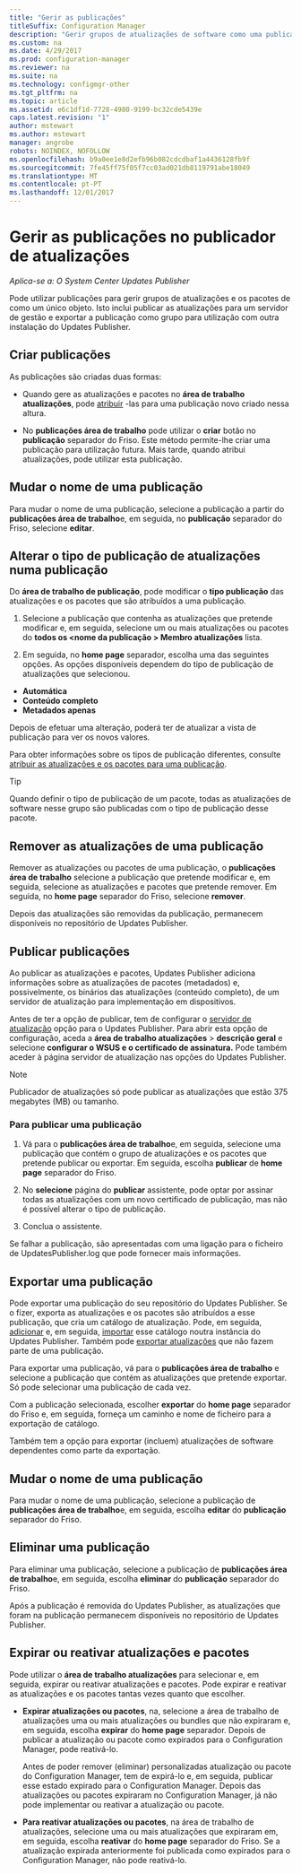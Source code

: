 ```yaml
---
title: "Gerir as publicações"
titleSuffix: Configuration Manager
description: "Gerir grupos de atualizações de software como uma publicação com o System Center Updates Publisher"
ms.custom: na
ms.date: 4/29/2017
ms.prod: configuration-manager
ms.reviewer: na
ms.suite: na
ms.technology: configmgr-other
ms.tgt_pltfrm: na
ms.topic: article
ms.assetid: e6c1df1d-7728-4980-9199-bc32cde5439e
caps.latest.revision: "1"
author: mstewart
ms.author: mstewart
manager: angrobe
robots: NOINDEX, NOFOLLOW
ms.openlocfilehash: b9a0ee1e8d2efb96b082cdcdbaf1a4436128fb9f
ms.sourcegitcommit: 7fe45ff75f05f7cc03ad021db8119791abe18049
ms.translationtype: MT
ms.contentlocale: pt-PT
ms.lasthandoff: 12/01/2017
---
```

# <a name="manage-publications-in-updates-publisher"></a>Gerir as publicações no publicador de atualizações

*Aplica-se a: O System Center Updates Publisher*

Pode utilizar publicações para gerir grupos de atualizações e os pacotes de como um único objeto. Isto inclui publicar as atualizações para um servidor de gestão e exportar a publicação como grupo para utilização com outra instalação do Updates Publisher.

## <a name="create-publications"></a>Criar publicações
As publicações são criadas duas formas:

-   Quando gere as atualizações e pacotes no **área de trabalho atualizações**, pode [atribuir](/sccm/sum/tools/manage-updates-with-updates-publisher#assign-updates-and-bundles-to-a-publication) -las para uma publicação novo criado nessa altura.

-   No **publicações área de trabalho** pode utilizar o **criar** botão no **publicação** separador do Friso. Este método permite-lhe criar uma publicação para utilização futura. Mais tarde, quando atribui atualizações, pode utilizar esta publicação.

## <a name="rename-a-publication"></a>Mudar o nome de uma publicação
Para mudar o nome de uma publicação, selecione a publicação a partir do **publicações área de trabalho**e, em seguida, no **publicação** separador do Friso, selecione **editar**.

## <a name="change-the-publication-type-of-updates-in-a-publication"></a>Alterar o tipo de publicação de atualizações numa publicação
Do **área de trabalho de publicação**, pode modificar o **tipo publicação** das atualizações e os pacotes que são atribuídos a uma publicação.

1. Selecione a publicação que contenha as atualizações que pretende modificar e, em seguida, selecione um ou mais atualizações ou pacotes do **todos os &lt;nome da publicação > Membro atualizações** lista.

2. Em seguida, no **home page** separador, escolha uma das seguintes opções. As opções disponíveis dependem do tipo de publicação de atualizações que selecionou.

  -   **Automática**
  -   **Conteúdo completo**
  -   **Metadados apenas**

Depois de efetuar uma alteração, poderá ter de atualizar a vista de publicação para ver os novos valores.

Para obter informações sobre os tipos de publicação diferentes, consulte [atribuir as atualizações e os pacotes para uma publicação](/sccm/sum/tools/manage-updates-with-updates-publisher#assign-updates-and-bundles-to-a-publication).

> [!TIP]    
> Quando definir o tipo de publicação de um pacote, todas as atualizações de software nesse grupo são publicadas com o tipo de publicação desse pacote.

## <a name="remove-updates-from-a-publication"></a>Remover as atualizações de uma publicação
Remover as atualizações ou pacotes de uma publicação, o **publicações área de trabalho** selecione a publicação que pretende modificar e, em seguida, selecione as atualizações e pacotes que pretende remover. Em seguida, no **home page** separador do Friso, selecione **remover**.

Depois das atualizações são removidas da publicação, permanecem disponíveis no repositório de Updates Publisher.

## <a name="publish-publications"></a>Publicar publicações
Ao publicar as atualizações e pacotes, Updates Publisher adiciona informações sobre as atualizações de pacotes (metadados) e, possivelmente, os binários das atualizações (conteúdo completo), de um servidor de atualização para implementação em dispositivos.

Antes de ter a opção de publicar, tem de configurar o [servidor de atualização](/sccm/sum/tools/updates-publisher-options#update-server) opção para o Updates Publisher. Para abrir esta opção de configuração, aceda a **área de trabalho atualizações** &gt; **descrição geral** e selecione **configurar o WSUS e o certificado de assinatura.** Pode também aceder à página servidor de atualização nas opções do Updates Publisher.

> [!NOTE]   
> Publicador de atualizações só pode publicar as atualizações que estão 375 megabytes (MB) ou tamanho.

### <a name="to-publish-a-publication"></a>Para publicar uma publicação

1.  Vá para o **publicações área de trabalho**e, em seguida, selecione uma publicação que contém o grupo de atualizações e os pacotes que pretende publicar ou exportar. Em seguida, escolha **publicar** de **home page** separador do Friso.

2.  No **selecione** página do **publicar** assistente, pode optar por assinar todas as atualizações com um novo certificado de publicação, mas não é possível alterar o tipo de publicação.

3.  Conclua o assistente.

  Se falhar a publicação, são apresentadas com uma ligação para o ficheiro de UpdatesPublisher.log que pode fornecer mais informações.

## <a name="export-a-publication"></a>Exportar uma publicação
Pode exportar uma publicação do seu repositório do Updates Publisher. Se o fizer, exporta as atualizações e os pacotes são atribuídos a esse publicação, que cria um catálogo de atualização. Pode, em seguida, [adicionar](/sccm/sum/tools/updates-publisher-catalogs#add-software-update-catalogs) e, em seguida, [importar](/sccm/sum/tools/updates-publisher-catalogs#mport-updates) esse catálogo noutra instância do Updates Publisher. Também pode [exportar atualizações](/sccm/sum/tools/manage-updates-with-updates-publisher#export-updates) que não fazem parte de uma publicação.

Para exportar uma publicação, vá para o **publicações área de trabalho** e selecione a publicação que contém as atualizações que pretende exportar. Só pode selecionar uma publicação de cada vez.

Com a publicação selecionada, escolher **exportar** do **home page** separador do Friso e, em seguida, forneça um caminho e nome de ficheiro para a exportação de catálogo.

Também tem a opção para exportar (incluem) atualizações de software dependentes como parte da exportação.

## <a name="rename-a-publication"></a>Mudar o nome de uma publicação
Para mudar o nome de uma publicação, selecione a publicação de **publicações área de trabalho**e, em seguida, escolha **editar** do **publicação** separador do Friso.

## <a name="delete-a-publication"></a>Eliminar uma publicação
Para eliminar uma publicação, selecione a publicação de **publicações área de trabalho**e, em seguida, escolha **eliminar** do **publicação** separador do Friso.

Após a publicação é removida do Updates Publisher, as atualizações que foram na publicação permanecem disponíveis no repositório de Updates Publisher.

## <a name="expire-or-reactivate-updates-and-bundles"></a>Expirar ou reativar atualizações e pacotes
Pode utilizar o **área de trabalho atualizações** para selecionar e, em seguida, expirar ou reativar atualizações e pacotes. Pode expirar e reativar as atualizações e os pacotes tantas vezes quanto que escolher.

-   **Expirar atualizações ou pacotes**, na, selecione a área de trabalho de atualizações uma ou mais atualizações ou bundles que não expiraram e, em seguida, escolha **expirar** do **home page** separador. Depois de publicar a atualização ou pacote como expirados para o Configuration Manager, pode reativá-lo.

    Antes de poder remover (eliminar) personalizadas atualização ou pacote do Configuration Manager, tem de expirá-lo e, em seguida, publicar esse estado expirado para o Configuration Manager. Depois das atualizações ou pacotes expiraram no Configuration Manager, já não pode implementar ou reativar a atualização ou pacote.

-   **Para reativar atualizações ou pacotes**, na área de trabalho de atualizações, selecione uma ou mais atualizações que expiraram em, em seguida, escolha **reativar** do **home page** separador do Friso. Se a atualização expirada anteriormente foi publicada como expirados para o Configuration Manager, não pode reativá-lo.
